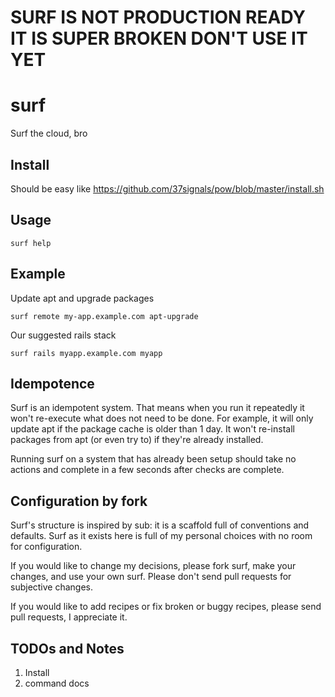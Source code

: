 # SURF IS NOT PRODUCTION READY IT IS SUPER BROKEN DON'T USE IT YET


# surf

Surf the cloud, bro

## Install

Should be easy like https://github.com/37signals/pow/blob/master/install.sh

## Usage

    surf help

## Example

Update apt and upgrade packages

    surf remote my-app.example.com apt-upgrade

Our suggested rails stack

    surf rails myapp.example.com myapp

## Idempotence

Surf is an idempotent system. That means when you run it repeatedly it won't re-execute what does not need to be done. For example, it will only update apt if the package cache is older than 1 day. It won't re-install packages from apt (or even try to) if they're already installed.

Running surf on a system that has already been setup should take no actions and complete in a few seconds after checks are complete.

## Configuration by fork

Surf's structure is inspired by sub: it is a scaffold full of conventions and defaults. Surf as it exists here is full of my personal choices with no room for configuration.

If you would like to change my decisions, please fork surf, make your changes, and use your own surf. Please don't send pull requests for subjective changes.

If you would like to add recipes or fix broken or buggy recipes, please send pull requests, I appreciate it.

## TODOs and Notes

1. Install
2. command docs
